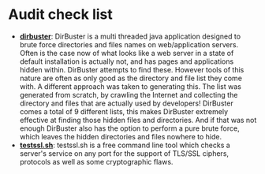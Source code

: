 # Audit check list

- [**dirbuster**](https://tools.kali.org/web-applications/dirbuster): DirBuster is a multi threaded java application designed to brute force directories and files names on web/application servers. Often is the case now of what looks like a web server in a state of default installation is actually not, and has pages and applications hidden within. DirBuster attempts to find these. However tools of this nature are often as only good as the directory and file list they come with. A different approach was taken to generating this. The list was generated from scratch, by crawling the Internet and collecting the directory and files that are actually used by developers! DirBuster comes a total of 9 different lists, this makes DirBuster extremely effective at finding those hidden files and directories. And if that was not enough DirBuster also has the option to perform a pure brute force, which leaves the hidden directories and files nowhere to hide.
- [**testssl.sh**](https://github.com/drwetter/testssl.sh/): testssl.sh is a free command line tool which checks a server's service on any port for the support of TLS/SSL ciphers, protocols as well as some cryptographic flaws.

